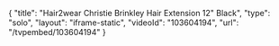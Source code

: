 {
    "title": "Hair2wear Christie Brinkley Hair Extension  12\" Black",
    "type": "solo",
    "layout": "iframe-static",
    "videoId": "103604194",
    "url": "\/tvpembed\/103604194"
}